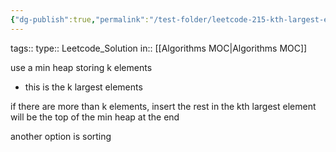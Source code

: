 ```yaml
---
{"dg-publish":true,"permalink":"/test-folder/leetcode-215-kth-largest-element-in-an-array/","created":"2024-10-12T22:40:40.503-04:00","updated":"2024-10-12T23:01:31.572-04:00"}
---
```



tags:: 
type:: Leetcode_Solution
in:: [[Algorithms MOC\|Algorithms MOC]]


use a min heap storing k elements
- this is the k largest elements

if there are more than k elements, insert the rest in
the kth largest element will be the top of the min heap at the end

another option is sorting